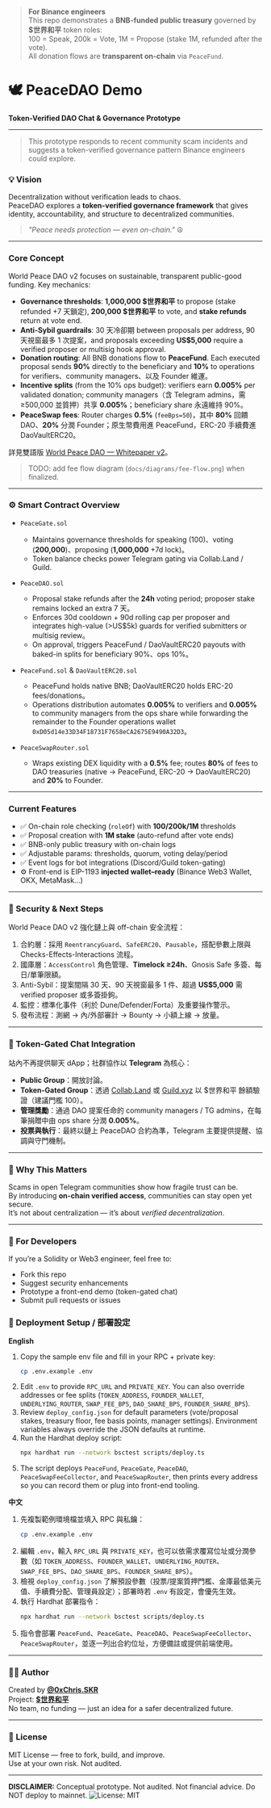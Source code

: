 > **For Binance engineers**  
> This repo demonstrates a **BNB-funded public treasury** governed by **$世界和平** token roles:  
> 100 = Speak, 200k = Vote, 1M = Propose (stake 1M, refunded after the vote).  
> All donation flows are **transparent on-chain** via `PeaceFund`.

 
# 🕊️ PeaceDAO Demo  
**Token-Verified DAO Chat & Governance Prototype**  

---
> This prototype responds to recent community scam incidents and suggests a token-verified governance pattern Binance engineers could explore.

### 💡 Vision
Decentralization without verification leads to chaos.  
PeaceDAO explores a **token-verified governance framework** that gives identity, accountability, and structure to decentralized communities.

> *"Peace needs protection — even on-chain."* ☮️

---

### Core Concept

World Peace DAO v2 focuses on sustainable, transparent public-good funding. Key mechanics:
- **Governance thresholds**: **1,000,000 $世界和平** to propose (stake refunded +7 天鎖定), **200,000 $世界和平** to vote, and **stake refunds** return at vote end.
- **Anti-Sybil guardrails**: 30 天冷卻期 between proposals per address, 90 天視窗最多 1 次提案，and proposals exceeding **US$5,000** require a verified proposer or multisig hook approval.
- **Donation routing**: All BNB donations flow to **PeaceFund**. Each executed proposal sends **90%** directly to the beneficiary and **10%** to operations for verifiers、community managers、以及 Founder 維運。
- **Incentive splits** (from the 10% ops budget): verifiers earn **0.005%** per validated donation; community managers（含 Telegram admins，需 ≥500,000 並質押）共享 **0.005%**；beneficiary share 永遠維持 90%。
- **PeaceSwap fees**: Router charges **0.5%** (`feeBps=50`)，其中 **80%** 回饋 DAO、**20%** 分潤 Founder；原生幣費用進 PeaceFund，ERC-20 手續費進 DaoVaultERC20。

詳見雙語版 [World Peace DAO — Whitepaper v2](docs/whitepaper.md)。

> TODO: add fee flow diagram (`docs/diagrams/fee-flow.png`) when finalized.

---

### ⚙️ Smart Contract Overview

- `PeaceGate.sol`
  - Maintains governance thresholds for speaking (100)、voting (**200,000**)、proposing (**1,000,000** +7d lock)。
  - Token balance checks power Telegram gating via Collab.Land / Guild.

- `PeaceDAO.sol`
  - Proposal stake refunds after the **24h** voting period; proposer stake remains locked an extra 7 天。
  - Enforces 30d cooldown + 90d rolling cap per proposer and integrates high-value (>US$5k) guards for verified submitters or multisig review。
  - On approval, triggers PeaceFund / DaoVaultERC20 payouts with baked-in splits for beneficiary 90%、ops 10%。

- `PeaceFund.sol` & `DaoVaultERC20.sol`
  - PeaceFund holds native BNB; DaoVaultERC20 holds ERC-20 fees/donations。
  - Operations distribution automates **0.005%** to verifiers and **0.005%** to community managers from the ops share while forwarding the remainder to the Founder operations wallet `0xD05d14e33D34F18731F7658eCA2675E9490A32D3`。

- `PeaceSwapRouter.sol`
  - Wraps existing DEX liquidity with a **0.5%** fee; routes **80%** of fees to DAO treasuries (native → PeaceFund, ERC-20 → DaoVaultERC20) and **20%** to Founder.

---

### Current Features

- ✅ On-chain role checking (`roleOf`) with **100/200k/1M** thresholds
- ✅ Proposal creation with **1M stake** (auto-refund after vote ends)
- ✅ BNB-only public treasury with on-chain logs
- ✅ Adjustable params: thresholds, quorum, voting delay/period
- ✅ Event logs for bot integrations (Discord/Guild token-gating)
- ⚙️ Front-end is EIP-1193 **injected wallet–ready** (Binance Web3 Wallet, OKX, MetaMask…)


---

### 🔐 Security & Next Steps
World Peace DAO v2 強化鏈上與 off-chain 安全流程：
1. 合約層：採用 `ReentrancyGuard`、`SafeERC20`、`Pausable`，搭配參數上限與 Checks-Effects-Interactions 流程。
2. 國庫層：`AccessControl` 角色管理、**Timelock ≥24h**、Gnosis Safe 多簽、每日/單筆限額。
3. Anti-Sybil：提案間隔 30 天、90 天視窗最多 1 件、超過 **US$5,000** 需 verified proposer 或多簽掛鉤。
4. 監控：標準化事件（利於 Dune/Defender/Forta）及重要操作警示。
5. 發布流程：測網 → 內/外部審計 → Bounty → 小額上線 → 放量。

---

### 🤖 Token-Gated Chat Integration
站內不再提供聊天 dApp；社群協作以 **Telegram** 為核心：
- **Public Group**：開放討論。
- **Token-Gated Group**：透過 [Collab.Land](https://collab.land/) 或 [Guild.xyz](https://guild.xyz/) 以 $世界和平 餘額驗證（建議門檻 100）。
- **管理獎勵**：通過 DAO 提案任命的 community managers / TG admins，在每筆捐贈中由 ops share 分潤 **0.005%**。
- **投票與執行**：最終以鏈上 PeaceDAO 合約為準，Telegram 主要提供提醒、協調與守門機制。

---

### 🧠 Why This Matters
Scams in open Telegram communities show how fragile trust can be.  
By introducing **on-chain verified access**, communities can stay open yet secure.  
It’s not about centralization — it’s about *verified decentralization*.

---

### 🧰 For Developers
If you’re a Solidity or Web3 engineer, feel free to:
- Fork this repo
- Suggest security enhancements
- Prototype a front-end demo (token-gated chat)
- Submit pull requests or issues

### 🚀 Deployment Setup / 部署設定

**English**

1. Copy the sample env file and fill in your RPC + private key:
   ```bash
   cp .env.example .env
   ```
2. Edit `.env` to provide `RPC_URL` and `PRIVATE_KEY`. You can also override addresses or fee splits (`TOKEN_ADDRESS`, `FOUNDER_WALLET`, `UNDERLYING_ROUTER`, `SWAP_FEE_BPS`, `DAO_SHARE_BPS`, `FOUNDER_SHARE_BPS`).
3. Review `deploy_config.json` for default parameters (vote/proposal stakes, treasury floor, fee basis points, manager settings). Environment variables always override the JSON defaults at runtime.
4. Run the Hardhat deploy script:
   ```bash
   npx hardhat run --network bsctest scripts/deploy.ts
   ```
5. The script deploys `PeaceFund`, `PeaceGate`, `PeaceDAO`, `PeaceSwapFeeCollector`, and `PeaceSwapRouter`, then prints every address so you can record them or plug into front-end tooling.

**中文**

1. 先複製範例環境檔並填入 RPC 與私鑰：
   ```bash
   cp .env.example .env
   ```
2. 編輯 `.env`，輸入 `RPC_URL` 與 `PRIVATE_KEY`，也可以依需求覆寫位址或分潤參數（如 `TOKEN_ADDRESS`、`FOUNDER_WALLET`、`UNDERLYING_ROUTER`、`SWAP_FEE_BPS`、`DAO_SHARE_BPS`、`FOUNDER_SHARE_BPS`）。
3. 檢視 `deploy_config.json` 了解預設參數（投票/提案質押門檻、金庫最低美元值、手續費分配、管理員設定）；部署時若 `.env` 有設定，會優先生效。
4. 執行 Hardhat 部署指令：
   ```bash
   npx hardhat run --network bsctest scripts/deploy.ts
   ```
5. 指令會部署 `PeaceFund`、`PeaceGate`、`PeaceDAO`、`PeaceSwapFeeCollector`、`PeaceSwapRouter`，並逐一列出合約位址，方便備註或提供前端使用。

---

### 🧑‍💻 Author
Created by **[@0xChris.SKR](https://twitter.com/0xChris_SKR)**  
Project: **[$世界和平](https://twitter.com/search?q=%24世界和平&src=typed_query)**  
No team, no funding — just an idea for a safer decentralized future.  

---

### 🪪 License
MIT License — free to fork, build, and improve.  
Use at your own risk. Not audited.

---
**DISCLAIMER:** Conceptual prototype. Not audited. Not financial advice. Do NOT deploy to mainnet.
![License: MIT](https://img.shields.io/badge/License-MIT-green.svg)
